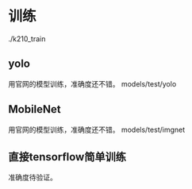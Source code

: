 # 训练

./k210_train

## yolo

用官网的模型训练，准确度还不错。
models/test/yolo

## MobileNet

用官网的模型训练，准确度还不错。
models/test/imgnet

## 直接tensorflow简单训练

准确度待验证。
